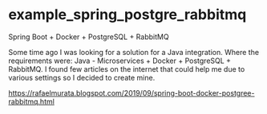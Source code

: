 # example_spring_postgre_rabbitmq
Spring Boot  + Docker + PostgreSQL + RabbitMQ

Some time ago I was looking for a solution for a Java integration. Where the requirements were: Java - Microservices + Docker + PostgreSQL + RabbitMQ. I found few articles on the internet that could help me due to various settings so I decided to create mine.

https://rafaelmurata.blogspot.com/2019/09/spring-boot-docker-postgree-rabbitmq.html
